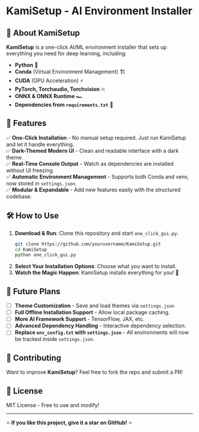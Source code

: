 # KamiSetup - AI Environment Installer

## 🚀 About KamiSetup
**KamiSetup** is a one-click AI/ML environment installer that sets up everything you need for deep learning, including:
- **Python** 🐍
- **Conda** (Virtual Environment Management) 🏗️
- **CUDA** (GPU Acceleration) ⚡
- **PyTorch, Torchaudio, Torchvision** 🔥
- **ONNX & ONNX Runtime** 🏎️
- **Dependencies from `requirements.txt`** 📜

## 🎨 Features
✅ **One-Click Installation** - No manual setup required. Just run KamiSetup and let it handle everything.  
✅ **Dark-Themed Modern UI** - Clean and readable interface with a dark theme.  
✅ **Real-Time Console Output** - Watch as dependencies are installed without UI freezing.  
✅ **Automatic Environment Management** - Supports both Conda and venv, now stored in `settings.json`.  
✅ **Modular & Expandable** - Add new features easily with the structured codebase.  

## 🛠️ How to Use
1. **Download & Run**: Clone this repository and start `one_click_gui.py`.
   ```bash
   git clone https://github.com/yourusername/KamiSetup.git
   cd KamiSetup
   python one_click_gui.py
   ```
2. **Select Your Installation Options**: Choose what you want to install.
3. **Watch the Magic Happen**: KamiSetup installs everything for you! 🚀

## 📂 Future Plans
- [ ] **Theme Customization** - Save and load themes via `settings.json`
- [ ] **Full Offline Installation Support** - Allow local package caching.
- [ ] **More AI Framework Support** - TensorFlow, JAX, etc.
- [ ] **Advanced Dependency Handling** - Interactive dependency selection.
- [ ] **Replace `env_config.txt` with `settings.json`** - All environments will now be tracked inside `settings.json`.

## 🤝 Contributing
Want to improve **KamiSetup**? Feel free to fork the repo and submit a PR!

## 📜 License
MIT License - Free to use and modify!

---
⭐ **If you like this project, give it a star on GitHub!** ⭐

